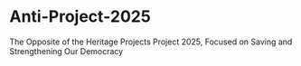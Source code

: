 # Anti-Project-2025
The Opposite of the Heritage Projects Project 2025, Focused on Saving and Strengthening Our Democracy 
